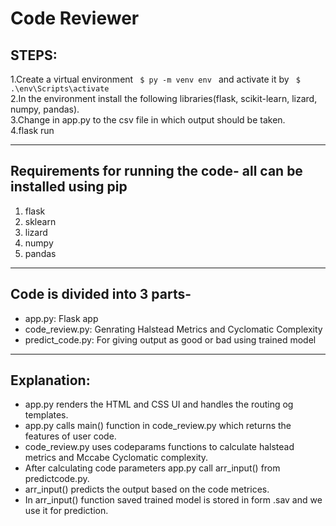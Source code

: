 # Code Reviewer #
## STEPS: ##

1.Create a virtual environment <code> $ py -m venv env </code> and activate it by <code> $ .\env\Scripts\activate </code> <br/>
2.In the environment install the following libraries(flask, scikit-learn, lizard, numpy, pandas). <br/>
3.Change in app.py to the csv file in which output should be taken.<br/>
4.flask run<br/>
- - - -
## Requirements for running the code- all can be installed using pip ##

1. flask <br>
2. sklearn <br>
3. lizard <br>
4. numpy <br>
5. pandas <br>
- - - -
## Code is divided into 3 parts- ##

* app.py: Flask app <br/>
* code_review.py: Genrating Halstead Metrics and Cyclomatic Complexity <br/>
* predict_code.py: For giving output as good or bad using trained model <br/>
- - - -
## Explanation: ## 

* app.py renders the HTML and CSS UI and handles the routing og templates.<br/>
* app.py calls main() function in code_review.py which returns the features of user code.<br/>
* code_review.py uses codeparams functions to calculate halstead metrics and Mccabe Cyclomatic complexity.<br/>
* After calculating code parameters app.py call arr_input() from predictcode.py.<br/>
* arr_input() predicts the output based on the code metrices.<br/>
* In arr_input() function saved trained model is stored in form .sav and we use it for prediction.<br/>
